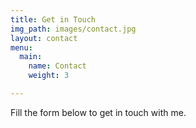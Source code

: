 ```yaml
---
title: Get in Touch
img_path: images/contact.jpg
layout: contact
menu:
  main:
    name: Contact
    weight: 3

---
```

Fill the form below to get in touch with me.